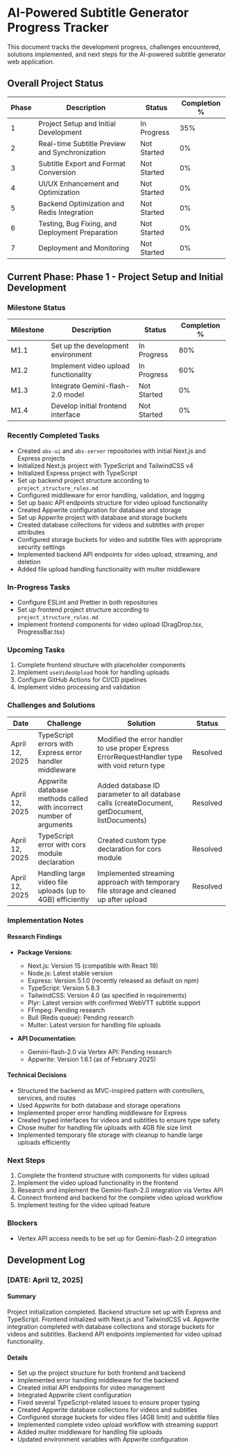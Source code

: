 # AI-Powered Subtitle Generator Progress Tracker

This document tracks the development progress, challenges encountered, solutions implemented, and next steps for the AI-powered subtitle generator web application.

## Overall Project Status

| Phase | Description | Status | Completion % |
|-------|-------------|--------|-------------|
| 1 | Project Setup and Initial Development | In Progress | 35% |
| 2 | Real-time Subtitle Preview and Synchronization | Not Started | 0% |
| 3 | Subtitle Export and Format Conversion | Not Started | 0% |
| 4 | UI/UX Enhancement and Optimization | Not Started | 0% |
| 5 | Backend Optimization and Redis Integration | Not Started | 0% |
| 6 | Testing, Bug Fixing, and Deployment Preparation | Not Started | 0% |
| 7 | Deployment and Monitoring | Not Started | 0% |

## Current Phase: Phase 1 - Project Setup and Initial Development

### Milestone Status

| Milestone | Description | Status | Completion % |
|-----------|-------------|--------|-------------|
| M1.1 | Set up the development environment | In Progress | 80% |
| M1.2 | Implement video upload functionality | In Progress | 60% |
| M1.3 | Integrate Gemini-flash-2.0 model | Not Started | 0% |
| M1.4 | Develop initial frontend interface | Not Started | 0% |

### Recently Completed Tasks
- Created `abs-ui` and `abs-server` repositories with initial Next.js and Express projects
- Initialized Next.js project with TypeScript and TailwindCSS v4
- Initialized Express project with TypeScript
- Set up backend project structure according to `project_structure_rules.md`
- Configured middleware for error handling, validation, and logging
- Set up basic API endpoints structure for video upload functionality
- Created Appwrite configuration for database and storage
- Set up Appwrite project with database and storage buckets
- Created database collections for videos and subtitles with proper attributes
- Configured storage buckets for video and subtitle files with appropriate security settings
- Implemented backend API endpoints for video upload, streaming, and deletion
- Added file upload handling functionality with multer middleware

### In-Progress Tasks
- Configure ESLint and Prettier in both repositories
- Set up frontend project structure according to `project_structure_rules.md`
- Implement frontend components for video upload (DragDrop.tsx, ProgressBar.tsx)

### Upcoming Tasks
1. Complete frontend structure with placeholder components
2. Implement `useVideoUpload` hook for handling uploads
3. Configure GitHub Actions for CI/CD pipelines
4. Implement video processing and validation

### Challenges and Solutions

| Date | Challenge | Solution | Status |
|------|-----------|----------|--------|
| April 12, 2025 | TypeScript errors with Express error handler middleware | Modified the error handler to use proper Express ErrorRequestHandler type with void return type | Resolved |
| April 12, 2025 | Appwrite database methods called with incorrect number of arguments | Added database ID parameter to all database calls (createDocument, getDocument, listDocuments) | Resolved |
| April 12, 2025 | TypeScript error with cors module declaration | Created custom type declaration for cors module | Resolved |
| April 12, 2025 | Handling large video file uploads (up to 4GB) efficiently | Implemented streaming approach with temporary file storage and cleaned up after upload | Resolved |

### Implementation Notes

#### Research Findings
- **Package Versions**:
  - Next.js: Version 15 (compatible with React 19)
  - Node.js: Latest stable version
  - Express: Version 5.1.0 (recently released as default on npm)
  - TypeScript: Version 5.8.3
  - TailwindCSS: Version 4.0 (as specified in requirements)
  - Plyr: Latest version with confirmed WebVTT subtitle support
  - FFmpeg: Pending research
  - Bull (Redis queue): Pending research
  - Multer: Latest version for handling file uploads

- **API Documentation**:
  - Gemini-flash-2.0 via Vertex API: Pending research
  - Appwrite: Version 1.6.1 (as of February 2025)

#### Technical Decisions
- Structured the backend as MVC-inspired pattern with controllers, services, and routes
- Used Appwrite for both database and storage operations
- Implemented proper error handling middleware for Express
- Created typed interfaces for videos and subtitles to ensure type safety
- Chose multer for handling file uploads with 4GB file size limit
- Implemented temporary file storage with cleanup to handle large uploads efficiently

### Next Steps
1. Complete the frontend structure with components for video upload
2. Implement the video upload functionality in the frontend
3. Research and implement the Gemini-flash-2.0 integration via Vertex API
4. Connect frontend and backend for the complete video upload workflow
5. Implement testing for the video upload feature

### Blockers
- Vertex API access needs to be set up for Gemini-flash-2.0 integration

## Development Log

### [DATE: April 12, 2025]

#### Summary
Project initialization completed. Backend structure set up with Express and TypeScript. Frontend initialized with Next.js and TailwindCSS v4. Appwrite integration completed with database collections and storage buckets for videos and subtitles. Backend API endpoints implemented for video upload functionality.

#### Details
- Set up the project structure for both frontend and backend
- Implemented error handling middleware for the backend
- Created initial API endpoints for video management
- Integrated Appwrite client configuration
- Fixed several TypeScript-related issues to ensure proper typing
- Created Appwrite database collections for videos and subtitles
- Configured storage buckets for video files (4GB limit) and subtitle files
- Implemented complete video upload workflow with streaming support
- Added multer middleware for handling file uploads
- Updated environment variables with Appwrite configuration